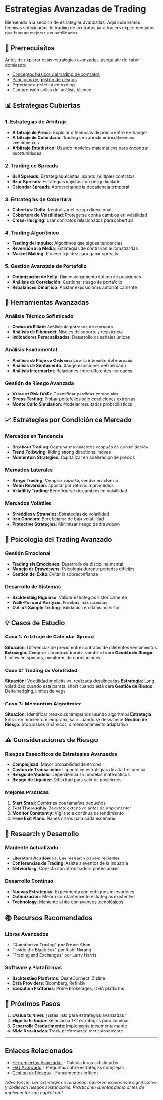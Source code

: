 # Estrategias Avanzadas de Trading

Bienvenido a la sección de estrategias avanzadas. Aquí cubriremos técnicas sofisticadas de trading de contratos para traders experimentados que buscan mejorar sus habilidades.

## 🎯 Prerrequisitos

Antes de explorar estas estrategias avanzadas, asegúrate de haber dominado:
- [Conceptos básicos del trading de contratos](/es/basics/)
- [Principios de gestión de riesgos](/es/risk-management/)
- Experiencia práctica en trading
- Comprensión sólida del análisis técnico

## 📊 Estrategias Cubiertas

### 1. Estrategias de Arbitraje
- **Arbitraje de Precio**: Explotar diferencias de precio entre exchanges
- **Arbitraje de Calendario**: Trading de spreads entre diferentes vencimientos
- **Arbitraje Estadístico**: Usando modelos matemáticos para encontrar oportunidades

### 2. Trading de Spreads
- **Bull Spreads**: Estrategias alcistas usando múltiples contratos
- **Bear Spreads**: Estrategias bajistas con riesgo limitado
- **Calendar Spreads**: Aprovechando la decadencia temporal

### 3. Estrategias de Cobertura
- **Cobertura Delta**: Neutralizar el riesgo direccional
- **Cobertura de Volatilidad**: Protegerse contra cambios en volatilidad
- **Cross-Hedging**: Usar contratos relacionados para cobertura

### 4. Trading Algorítmico
- **Trading de Impulso**: Algoritmos que siguen tendencias
- **Reversión a la Media**: Estrategias de contrarian automatizadas
- **Market Making**: Proveer liquidez para ganar spreads

### 5. Gestión Avanzada de Portafolio
- **Optimización de Kelly**: Dimensionamiento óptimo de posiciones
- **Análisis de Correlación**: Gestionar riesgo de portafolio
- **Rebalanceo Dinámico**: Ajustar exposiciones automáticamente

## 🔧 Herramientas Avanzadas

### Análisis Técnico Sofisticado
- **Ondas de Elliott**: Análisis de patrones de mercado
- **Análisis de Fibonacci**: Niveles de soporte y resistencia
- **Indicadores Personalizados**: Desarrollo de señales únicas

### Análisis Fundamental
- **Análisis de Flujo de Órdenes**: Leer la intención del mercado
- **Análisis de Sentimiento**: Gauge emociones del mercado
- **Análisis Intermarket**: Relaciones entre diferentes mercados

### Gestión de Riesgo Avanzada
- **Value at Risk (VaR)**: Cuantificar pérdidas potenciales
- **Stress Testing**: Probar portafolios bajo condiciones extremas
- **Monte Carlo Simulation**: Modelar resultados probabilísticos

## 📈 Estrategias por Condición de Mercado

### Mercados en Tendencia
- **Breakout Trading**: Capturar movimientos después de consolidación
- **Trend Following**: Riding strong directional moves
- **Momentum Strategies**: Capitalizar en aceleración de precios

### Mercados Laterales
- **Range Trading**: Comprar soporte, vender resistencia
- **Mean Reversion**: Apostar por retorno a promedios
- **Volatility Trading**: Beneficiarse de cambios en volatilidad

### Mercados Volátiles
- **Straddles y Strangles**: Estrategias de volatilidad
- **Iron Condors**: Beneficiarse de baja volatilidad
- **Protective Strategies**: Minimizar riesgo de drawdown

## 🧠 Psicología del Trading Avanzado

### Gestión Emocional
- **Trading sin Emociones**: Desarrollo de disciplina mental
- **Manejo de Drawdowns**: Psicología durante períodos difíciles
- **Gestión del Éxito**: Evitar la sobreconfianza

### Desarrollo de Sistemas
- **Backtesting Rigoroso**: Validar estrategias históricamente
- **Walk-Forward Analysis**: Pruebas más robustas
- **Out-of-Sample Testing**: Validación en datos no vistos

## 💡 Casos de Estudio

### Caso 1: Arbitraje de Calendar Spread
**Situación**: Diferencias de precio entre contratos de diferentes vencimientos
**Estrategia**: Comprar el contrato barato, vender el caro
**Gestión de Riesgo**: Límites en spreads, monitoreo de correlaciones

### Caso 2: Trading de Volatilidad
**Situación**: Volatilidad implícita vs. realizada desalineadas
**Estrategia**: Long volatilidad cuando está barata, short cuando está cara
**Gestión de Riesgo**: Delta hedging, límites de vega

### Caso 3: Momentum Algorítmico
**Situación**: Identificar breakouts tempranos usando algoritmos
**Estrategia**: Entrar en momentum temprano, salir cuando se desvanece
**Gestión de Riesgo**: Stop losses dinámicos, dimensionamiento adaptativo

## ⚠️ Consideraciones de Riesgo

### Riesgos Específicos de Estrategias Avanzadas
- **Complejidad**: Mayor probabilidad de errores
- **Costos de Transacción**: Impacto en estrategias de alta frecuencia
- **Riesgo de Modelo**: Dependencia en modelos matemáticos
- **Riesgo de Liquidez**: Dificultad para salir de posiciones

### Mejores Prácticas
1. **Start Small**: Comienza con tamaños pequeños
2. **Test Thoroughly**: Backtest extensivo antes de implementar
3. **Monitor Constantly**: Vigilancia continua de rendimiento
4. **Have Exit Plans**: Planes claros para cada escenario

## 🔬 Research y Desarrollo

### Mantente Actualizado
- **Literatura Académica**: Lee research papers recientes
- **Conferencias de Trading**: Asiste a eventos de la industria
- **Networking**: Conecta con otros traders profesionales

### Desarrollo Continuo
- **Nuevas Estrategias**: Experimenta con enfoques innovadores
- **Optimización**: Mejora constantemente estrategias existentes
- **Technology**: Mantente al día con avances tecnológicos

## 📚 Recursos Recomendados

### Libros Avanzados
- "Quantitative Trading" por Ernest Chan
- "Inside the Black Box" por Rishi Narang
- "Trading and Exchanges" por Larry Harris

### Software y Plataformas
- **Backtesting Platforms**: QuantConnect, Zipline
- **Data Providers**: Bloomberg, Refinitiv
- **Execution Platforms**: Prime brokerages, DMA platforms

## 🎯 Próximos Pasos

1. **Evalúa tu Nivel**: ¿Estás listo para estrategias avanzadas?
2. **Elige tu Enfoque**: Selecciona 1-2 estrategias para dominar
3. **Desarrolla Gradualmente**: Implementa incrementalmente
4. **Mide Resultados**: Track performance meticulosamente

---

## Enlaces Relacionados

- [Herramientas Avanzadas](/es/tools/advanced) - Calculadoras sofisticadas
- [FAQ Avanzado](/es/faq/advanced) - Preguntas sobre estrategias complejas
- [Gestión de Riesgos](/es/risk-management/) - Fundamentos críticos

*Advertencia: Las estrategias avanzadas requieren experiencia significativa y conllevan riesgos sustanciales. Practica en cuentas demo antes de implementar con capital real.*
